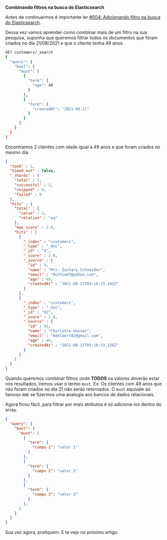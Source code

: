 **Combinando filtros na busca do Elasticsearch**

Antes de continuarmos é importante ler [#004: Adicionando filtro na busca do Elasticsearch](https://github.com/brunoflegler/elasticsearch-course/blob/master/004/readme.md).

Dessa vez vamos aprender como combinar mais de um filtro na sua pesquisa, suponha que queremos filtrar todos os documentos que foram criados no dia 21/08/2021 e que o cliente tenha 49 anos.

```sh
GET customers/_search
{
  "query": {
    "bool": {
      "must": [
        {
          "term": {
            "age": 49
          }
        },
        {
          "term": {
            "createdAt": "2021-08-21"
          }
        }
      ]
    }
  }
}
```

Encontramos 2 clientes com idade igual a 49 anos e que foram criados no mesmo dia.

```json
{
  "took" : 1,
  "timed_out" : false,
  "_shards" : {
    "total" : 1,
    "successful" : 1,
    "skipped" : 0,
    "failed" : 0
  },
  "hits" : {
    "total" : {
      "value" : 2,
      "relation" : "eq"
    },
    "max_score" : 2.0,
    "hits" : [
      {
        "_index" : "customers",
        "_type" : "_doc",
        "_id" : "4",
        "_score" : 2.0,
        "_source" : {
          "id" : 4,
          "name" : "Mrs. Zachary Schneider",
          "email" : "Ruthie47@yahoo.com",
          "age" : 49,
          "createdAt" : "2021-08-21T03:16:33.102Z"
        }
      },
      {
        "_index" : "customers",
        "_type" : "_doc",
        "_id" : "92",
        "_score" : 2.0,
        "_source" : {
          "id" : 92,
          "name" : "Charlotte Hansen",
          "email" : "Adelbert82@gmail.com",
          "age" : 49,
          "createdAt" : "2021-08-21T03:16:33.126Z"
        }
      }
    ]
  }
}
```

Quando queremos combinar filtros onde **TODOS** os valores deverão estar nos resultados, iremos usar o termo `must`. Ex: Os clientes com 49 anos que não foram criados no dia 21 não serão retornados. O `must` equivale ao famoso `AND` se fizermos uma analogia aos bancos de dados relacionais.

Agora ficou fácil, para filtrar por mais atributos é só adicioná-los dentro do array.

```json
{
  "query": {
    "bool": {
      "must": [
        {
          "term": {
            "campo 1": "valor 1"
          }
        },
        {
          "term": {
            "campo 2": "valor 2"
          }
        },
        {
          "term": {
            "campo 3": "valor 3"
          }
        },
      ]
    }
  }
}
```

Sua vez agora, pratiquem. E te vejo no próximo artigo.